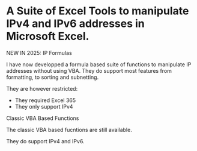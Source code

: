 # A Suite of Excel Tools to manipulate IPv4 and IPv6 addresses in Microsoft Excel.

NEW IN 2025: IP Formulas

I have now developped a formula based suite of functions to manipulate IP addresses without using VBA.
They do support most features from formatting, to sorting and subnetting.

They are however restricted:
- They required Excel 365
- They only support IPv4

Classic VBA Based Functions

The classic VBA based fucntions are still available.

They do support IPv4 and IPv6.
